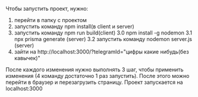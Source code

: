 Чтобы запустить проект, нужно:

1. перейти в папку с проектом
2. запустить команду npm install(в client и server)
3. запустить команду npm run build(client)
   3.0 npm install -g nodemon
   3.1 npx prisma generate (server)
   3.2 запустить команду nodemon server.js (server)
4. зайти на http://localhost:3000/?telegramId="цифры какие нибудь(без кавычек)"

После каждого изменения нужно выполнять 3 шаг, чтобы применить изменения (4 команду достаточно 1 раз запустить). После этого можно перейти в браузер и перезагрузить страницу. Проект запускается на localhost:3000
